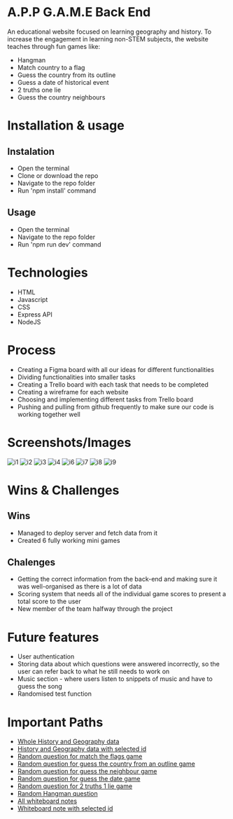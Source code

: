 # A.P.P G.A.M.E Back End
An educational website focused on learning geography and history. To increase the engagement in learning non-STEM subjects, the website teaches through fun games like:
- Hangman
- Match country to a flag
- Guess the country from its outline
- Guess a date of historical event
- 2 truths one lie
- Guess the country neighbours

# Installation & usage
## Instalation
- Open the terminal
- Clone or download the repo
- Navigate to the repo folder
- Run 'npm install' command

## Usage
- Open the terminal
- Navigate to the repo folder
- Run 'npm run dev' command

# Technologies
- HTML
- Javascript
- CSS
- Express API
- NodeJS

# Process
- Creating a Figma board with all our ideas for different functionalities
- Dividing functionalities into smaller tasks 
- Creating a Trello board with each task that needs to be completed
- Creating a wireframe for each website
- Choosing and implementing different tasks from Trello board
- Pushing and pulling from github frequently to make sure our code is working together well

# Screenshots/Images
<img src="https://i.ibb.co/zPx5Hys/i1.jpg" alt="i1" border="0">
<img src="https://i.ibb.co/vhXngQn/i2.jpg" alt="i2" border="0">
<img src="https://i.ibb.co/7ry7XWV/i3.jpg" alt="i3" border="0">
<img src="https://i.ibb.co/LJFGMsL/i4.jpg" alt="i4" border="0">
<img src="https://i.ibb.co/1sVWw1g/i6.jpg" alt="i6" border="0">
<img src="https://i.ibb.co/d7HDCyd/i7.jpg" alt="i7" border="0">
<img src="https://i.ibb.co/2ck1sCY/i8.jpg" alt="i8" border="0">
<img src="https://i.ibb.co/TrPYzYY/i9.jpg" alt="i9" border="0">

# Wins & Challenges
## Wins
- Managed to deploy server and fetch data from it
- Created 6 fully working mini games

## Chalenges
- Getting the correct information from the back-end and making sure it was well-organised as there is a lot of data
- Scoring system that needs all of the individual game scores to present a total score to the user
- New member of the team halfway through the project

# Future features
- User authentication
- Storing data about which questions were answered incorrectly, so the user can refer back to what he still needs to work on
- Music section - where users listen to snippets of music and have to guess the song
- Randomised test function

# Important Paths
- <a href="https://reddy-1-1-be.onrender.com/data/">Whole History and Geography data </a>
- <a href="https://reddy-1-1-be.onrender.com/data/1">History and Geography data with selected id </a>
- <a href="https://reddy-1-1-be.onrender.com/data/flag-match">Random question for match the flags game </a>
- <a href="https://reddy-1-1-be.onrender.com/data/choosePhoto">Random question for guess the country from an outline game </a>
- <a href="https://reddy-1-1-be.onrender.com/data/neigbours">Random question for guess the neighbour game</a>
- <a href="https://reddy-1-1-be.onrender.com/data/dates">Random question for guess the date game</a>
- <a href="https://reddy-1-1-be.onrender.com/data/two-truth-one-lie">Random question for 2 truths 1 lie game</a>
- <a href="https://reddy-1-1-be.onrender.com/data/hangman">Random Hangman question</a>
- <a href="https://reddy-1-1-be.onrender.com/whiteboard">All whiteboard notes</a>
- <a href="https://reddy-1-1-be.onrender.com/whiteboard/1">Whiteboard note with selected id</a>

